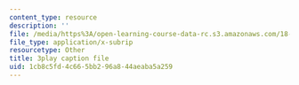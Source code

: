 ```yaml
---
content_type: resource
description: ''
file: /media/https%3A/open-learning-course-data-rc.s3.amazonaws.com/18-06sc-linear-algebra-fall-2011/1cb8c5fd4c665bb296a844aeaba5a259_TX_vooSnhm8.vtt
file_type: application/x-subrip
resourcetype: Other
title: 3play caption file
uid: 1cb8c5fd-4c66-5bb2-96a8-44aeaba5a259
---
```

